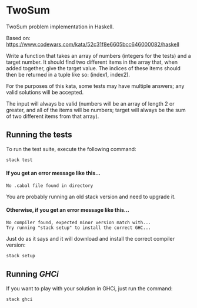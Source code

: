 # TwoSum

TwoSum problem implementation in Haskell.

Based on: https://www.codewars.com/kata/52c31f8e6605bcc646000082/haskell

Write a function that takes an array of numbers (integers for the tests) and a
target number. It should find two different items in the array that, when added
together, give the target value. The indices of these items should then be
returned in a tuple like so: (index1, index2).

For the purposes of this kata, some tests may have multiple answers; any valid
solutions will be accepted.

The input will always be valid (numbers will be an array of length 2 or greater,
and all of the items will be numbers; target will always be the sum of two
different items from that array).

## Running the tests

To run the test suite, execute the following command:

```bash
stack test
```

#### If you get an error message like this...

```
No .cabal file found in directory
```

You are probably running an old stack version and need
to upgrade it.

#### Otherwise, if you get an error message like this...

```
No compiler found, expected minor version match with...
Try running "stack setup" to install the correct GHC...
```

Just do as it says and it will download and install
the correct compiler version:

```bash
stack setup
```

## Running *GHCi*

If you want to play with your solution in GHCi, just run the command:

```bash
stack ghci
```
